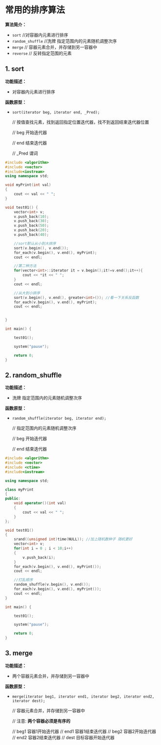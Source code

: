 # 常用的排序算法

**算法简介：**

* `sort` //对容器内元素进行排序
* `random_shuffle` //洗牌 指定范围内的元素随机调整次序
* `merge` // 容器元素合并，并存储到另一容器中
* `reverse` // 反转指定范围的元素

## 1. sort

**功能描述：**

* 对容器内元素进行排序

**函数原型：**

*   `sort(iterator beg, iterator end, _Pred);`

    // 按值查找元素，找到返回指定位置迭代器，找不到返回结束迭代器位置

    // beg 开始迭代器

    // end 结束迭代器

    // \_Pred 谓词

```cpp
#include <algorithm>
#include <vector>
#include<iostream>
using namespace std;

void myPrint(int val)
{
	cout << val << " ";
}

void test01() {
	vector<int> v;
	v.push_back(10);
	v.push_back(30);
	v.push_back(50);
	v.push_back(20);
	v.push_back(40);

	//sort默认从小到大排序
	sort(v.begin(), v.end());
	for_each(v.begin(), v.end(), myPrint);
	cout << endl;

    //第二种方法
    for(vector<int>::iterator it = v.begin();it!=v.end();it++){
        cout << *it << " ";
    }
    cout << endl;

	//从大到小排序
	sort(v.begin(), v.end(), greater<int>()); //看一下关系反函数
	for_each(v.begin(), v.end(), myPrint);
	cout << endl;

    
}

int main() {

	test01();

	system("pause");

	return 0;
}
```

## 2. random\_shuffle

**功能描述：**

* 洗牌 指定范围内的元素随机调整次序

**函数原型：**

*   `random_shuffle(iterator beg, iterator end);`

    // 指定范围内的元素随机调整次序

    // beg 开始迭代器

    // end 结束迭代器

```cpp
#include <algorithm>
#include <vector>
#include <ctime>
#include<iostream>

using namespace std;

class myPrint
{
public:
	void operator()(int val)
	{
		cout << val << " ";
	}
};

void test01()
{
	srand((unsigned int)time(NULL)); //加上随机数种子 随机更好
	vector<int> v;
	for(int i = 0 ; i < 10;i++)
	{
		v.push_back(i);
	}
	for_each(v.begin(), v.end(), myPrint());
	cout << endl;

	//打乱顺序
	random_shuffle(v.begin(), v.end());
	for_each(v.begin(), v.end(), myPrint());
	cout << endl;
}

int main() {

	test01();

	system("pause");

	return 0;
}
```

## 3. merge

**功能描述：**

* 两个容器元素合并，并存储到另一容器中

**函数原型：**

*   `merge(iterator beg1, iterator end1, iterator beg2, iterator end2, iterator dest);`

    // 容器元素合并，并存储到另一容器中

    // 注意: **两个容器必须是有序的**

    // beg1 容器1开始迭代器 // end1 容器1结束迭代器 // beg2 容器2开始迭代器 // end2 容器2结束迭代器 // dest 目标容器开始迭代器

